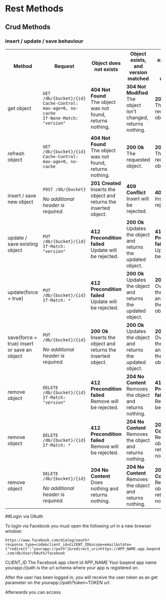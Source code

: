 # Rest Methods

## Crud Methods

### insert / update / save behaviour

<table>
    <tr>
        <th>Method</th>
        <th>Request</th>
        <th>Object does not exists</th>
        <th>Object exists, and version matched</th>
        <th>Object exists, and version doesn't matched</th>
    </tr>    
    <tr>
        <td>get object</td>
        <td>
<pre><code>GET /db/{bucket}/{id}
Cache-Control: max-age=0, no-cache
If-None-Match: &quot;<i>version</i>&quot;</code></pre>        
        </td>      
        <td><b>404 Not Found</b><br> The object was not found, returns nothing.</td>
        <td><b>304 Not Modified</b><br> The object isn't changed, returns nothing.</td>
        <td><b>200 Ok</b><br> The requested object.</td>
    </tr> 
    <tr>
        <td>refresh object</td>
        <td>
<pre><code>GET /db/{bucket}/{id}
Cache-Control: max-age=0, no-cache</code></pre>        
        </td>                                                               
        <td><b>404 Not Found</b><br> The object was not found, returns nothing.</td>
        <td><b>200 Ok</b><br> The requested object.</td>
        <td><b>200 Ok</b><br> The requested object.</td>
    </tr>
    <tr>
        <td>insert / save new object</td>
        <td>
<pre><code>POST /db/{bucket}</code></pre>   
            <i>No additional header is required.</i>
        </td>
        <td><b>201 Created</b><br> Inserts the object and returns the inserted object.</td>
        <td><b>409 Conflict</b><br> Insert will be rejected.</td>
        <td><b>409 Conflict</b><br> Insert will be rejected.</td>
    </tr>
    <tr>
        <td>update / save existing object</td>
        <td>
<pre><code>PUT /db/{bucket}/{id}
If-Match: &quot;<i>version</i>&quot;</code></pre>        
        </td>                                                               
        <td><b>412 Precondition failed</b><br> Update will be rejected.</td>
        <td><b>200 Ok</b><br> Updates the object and returns the updated object.</td>
        <td><b>412 Precondition failed</b><br> Update will be rejected.</td>
    </tr>
    <tr>
        <td>update(force = true)</td>
        <td>
<pre><code>PUT /db/{bucket}/{id}
If-Match: *</code></pre>        
        </td>      
        <td><b>412 Precondition failed</b><br> Update will be rejected.</td>
        <td><b>200 Ok</b><br> Updates the object and returns the updated object.</td>
        <td><b>200 Ok</b><br> Overwrites the object and returns the updated object.</td>
    </tr>
    <tr>
        <td>save(force = true) insert or save an object</td>
        <td>
<pre><code>PUT /db/{bucket}/{id}</code></pre>   
            <i>No additional header is required.</i>
        </td>
        <td><b>200 Ok</b><br> Inserts the object and returns the inserted object.</td>
        <td><b>200 Ok</b><br> Updates the object and returns the updated object.</td>
        <td><b>200 Ok</b><br> Overwrites the object and returns the updated object.</td>
    </tr>
    <tr>
        <td>remove object</td>
        <td>
<pre><code>DELETE /db/{bucket}/{id}
If-Match: &quot;<i>version</i>&quot;</code></pre>        
        </td>                                                               
        <td><b>412 Precondition failed</b><br> Remove will be rejected.</td>
        <td><b>204 No Content</b><br> Removes the object and returns nothing.</td>
        <td><b>412 Precondition failed</b><br> Remove will be rejected.</td>
    </tr>
    <tr>
        <td>remove object</td>
        <td>
<pre><code>DELETE /db/{bucket}/{id}
If-Match: *</code></pre>        
        </td>      
        <td><b>412 Precondition failed</b><br> Remove will be rejected.</td>
        <td><b>204 No Content</b><br> Removes the object and returns nothing.</td>
        <td><b>204 No Content</b><br> Removes the object and returns nothing.</td>
    </tr>
    <tr>
        <td>remove object</td>
        <td>
<pre><code>DELETE /db/{bucket}/{id}</code></pre>   
            <i>No additional header is required.</i>
        </td>
        <td><b>204 No Content</b><br> Does nothing and returns nothing.</td>
        <td><b>204 No Content</b><br> Removes the object and returns nothing.</td>
        <td><b>204 No Content</b><br> Removes the object and returns nothing.</td>
    </tr>
</table>

##Login via OAuth

To login via Facebook you must open the following url in a new browser window:

`https://www.facebook.com/dialog/oauth?response_type=code&client_id=CLIENT_ID&scope=email&state={"redirect":"yourapp://path"}&redirect_uri=https://APP_NAME.app.baqend.com/db/User/OAuth/facebook`

CLIENT_ID The Facebook app client id 
APP_NAME Your baqend app name
yourapp://path is the url schema where your app is registered on.

After the user has been logged in, you will receive the user token as an get parameter on the yourapp://path?token=TOKEN url.

Afterwards you can access 

    


